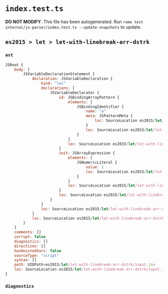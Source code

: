 # `index.test.ts`

**DO NOT MODIFY**. This file has been autogenerated. Run `rome test internal/js-parser/index.test.ts --update-snapshots` to update.

## `es2015 > let > let-with-linebreak-arr-dstrk`

### `ast`

```javascript
JSRoot {
	body: [
		JSVariableDeclarationStatement {
			declaration: JSVariableDeclaration {
				kind: "let"
				declarations: [
					JSVariableDeclarator {
						id: JSBindingArrayPattern {
							elements: [
								JSBindingIdentifier {
									name: "a"
									meta: JSPatternMeta {
										loc: SourceLocation es2015/let/let-with-linebreak-arr-dstrk/input.js 2:5-2:6
									}
									loc: SourceLocation es2015/let/let-with-linebreak-arr-dstrk/input.js 2:5-2:6 (a)
								}
							]
							loc: SourceLocation es2015/let/let-with-linebreak-arr-dstrk/input.js 2:4-2:7
						}
						init: JSArrayExpression {
							elements: [
								JSNumericLiteral {
									value: 1
									loc: SourceLocation es2015/let/let-with-linebreak-arr-dstrk/input.js 2:11-2:12
								}
							]
							loc: SourceLocation es2015/let/let-with-linebreak-arr-dstrk/input.js 2:10-2:13
						}
						loc: SourceLocation es2015/let/let-with-linebreak-arr-dstrk/input.js 2:4-2:13
					}
				]
				loc: SourceLocation es2015/let/let-with-linebreak-arr-dstrk/input.js 1:0-2:14
			}
			loc: SourceLocation es2015/let/let-with-linebreak-arr-dstrk/input.js 1:0-2:14
		}
	]
	comments: []
	corrupt: false
	diagnostics: []
	directives: []
	hasHoistedVars: false
	sourceType: "script"
	syntax: []
	path: UIDPath<es2015/let/let-with-linebreak-arr-dstrk/input.js>
	loc: SourceLocation es2015/let/let-with-linebreak-arr-dstrk/input.js 1:0-3:0
}
```

### `diagnostics`

```

```
